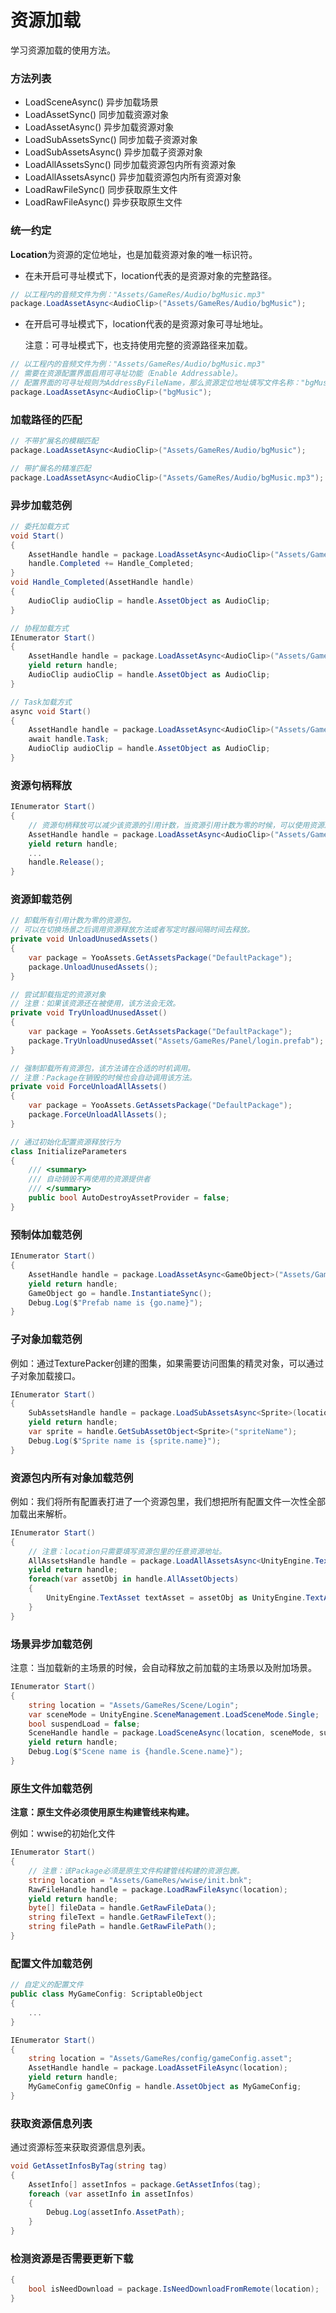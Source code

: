 # 资源加载

学习资源加载的使用方法。

### 方法列表

- LoadSceneAsync() 异步加载场景
- LoadAssetSync() 同步加载资源对象
- LoadAssetAsync() 异步加载资源对象
- LoadSubAssetsSync() 同步加载子资源对象
- LoadSubAssetsAsync() 异步加载子资源对象
- LoadAllAssetsSync() 同步加载资源包内所有资源对象
- LoadAllAssetsAsync() 异步加载资源包内所有资源对象
- LoadRawFileSync() 同步获取原生文件
- LoadRawFileAsync() 异步获取原生文件

### 统一约定

**Location**为资源的定位地址，也是加载资源对象的唯一标识符。

- 在未开启可寻址模式下，location代表的是资源对象的完整路径。

```csharp
// 以工程内的音频文件为例："Assets/GameRes/Audio/bgMusic.mp3" 
package.LoadAssetAsync<AudioClip>("Assets/GameRes/Audio/bgMusic");
```

- 在开启可寻址模式下，location代表的是资源对象可寻址地址。

  注意：可寻址模式下，也支持使用完整的资源路径来加载。

````csharp
// 以工程内的音频文件为例："Assets/GameRes/Audio/bgMusic.mp3" 
// 需要在资源配置界面启用可寻址功能（Enable Addressable）。
// 配置界面的可寻址规则为AddressByFileName，那么资源定位地址填写文件名称："bgMusic"
package.LoadAssetAsync<AudioClip>("bgMusic");
````

### 加载路径的匹配

````csharp
// 不带扩展名的模糊匹配
package.LoadAssetAsync<AudioClip>("Assets/GameRes/Audio/bgMusic");

// 带扩展名的精准匹配
package.LoadAssetAsync<AudioClip>("Assets/GameRes/Audio/bgMusic.mp3");
````

### 异步加载范例

````csharp
// 委托加载方式
void Start()
{
    AssetHandle handle = package.LoadAssetAsync<AudioClip>("Assets/GameRes/Audio/bgMusic.mp3");
    handle.Completed += Handle_Completed;
}
void Handle_Completed(AssetHandle handle)
{
    AudioClip audioClip = handle.AssetObject as AudioClip;
}
````
````csharp
// 协程加载方式
IEnumerator Start()
{
    AssetHandle handle = package.LoadAssetAsync<AudioClip>("Assets/GameRes/Audio/bgMusic.mp3");
    yield return handle;   
    AudioClip audioClip = handle.AssetObject as AudioClip;
}
````
````csharp
// Task加载方式
async void Start()
{
    AssetHandle handle = package.LoadAssetAsync<AudioClip>("Assets/GameRes/Audio/bgMusic.mp3");
    await handle.Task;
    AudioClip audioClip = handle.AssetObject as AudioClip;	
}
````

### 资源句柄释放

````csharp
IEnumerator Start()
{
    // 资源句柄释放可以减少该资源的引用计数，当资源引用计数为零的时候，可以使用资源卸载方法卸载资源包。
    AssetHandle handle = package.LoadAssetAsync<AudioClip>("Assets/GameRes/Audio/bgMusic.mp3");
    yield return handle;
    ...
    handle.Release();
}
````

### 资源卸载范例

````csharp
// 卸载所有引用计数为零的资源包。
// 可以在切换场景之后调用资源释放方法或者写定时器间隔时间去释放。
private void UnloadUnusedAssets()
{
    var package = YooAssets.GetAssetsPackage("DefaultPackage");
    package.UnloadUnusedAssets();
}

// 尝试卸载指定的资源对象
// 注意：如果该资源还在被使用，该方法会无效。
private void TryUnloadUnusedAsset()
{
    var package = YooAssets.GetAssetsPackage("DefaultPackage");
    package.TryUnloadUnusedAsset("Assets/GameRes/Panel/login.prefab");
}

// 强制卸载所有资源包，该方法请在合适的时机调用。
// 注意：Package在销毁的时候也会自动调用该方法。
private void ForceUnloadAllAssets()
{
    var package = YooAssets.GetAssetsPackage("DefaultPackage");
    package.ForceUnloadAllAssets();
}

// 通过初始化配置资源释放行为
class InitializeParameters
{
    /// <summary>
    /// 自动销毁不再使用的资源提供者
    /// </summary>
    public bool AutoDestroyAssetProvider = false;
}
````

### 预制体加载范例

````csharp
IEnumerator Start()
{
    AssetHandle handle = package.LoadAssetAsync<GameObject>("Assets/GameRes/Panel/login.prefab");
    yield return handle;
    GameObject go = handle.InstantiateSync();
    Debug.Log($"Prefab name is {go.name}");
}
````

### 子对象加载范例

例如：通过TexturePacker创建的图集，如果需要访问图集的精灵对象，可以通过子对象加载接口。

````csharp
IEnumerator Start()
{
    SubAssetsHandle handle = package.LoadSubAssetsAsync<Sprite>(location);
    yield return handle;
    var sprite = handle.GetSubAssetObject<Sprite>("spriteName");
    Debug.Log($"Sprite name is {sprite.name}");
}
````

### 资源包内所有对象加载范例

例如：我们将所有配置表打进了一个资源包里，我们想把所有配置文件一次性全部加载出来解析。

```csharp
IEnumerator Start()
{
    // 注意：location只需要填写资源包里的任意资源地址。
    AllAssetsHandle handle = package.LoadAllAssetsAsync<UnityEngine.TextAsset>(location);
    yield return handle;
    foreach(var assetObj in handle.AllAssetObjects)
    {    
        UnityEngine.TextAsset textAsset = assetObj as UnityEngine.TextAsset;
    }
}
```

### 场景异步加载范例

注意：当加载新的主场景的时候，会自动释放之前加载的主场景以及附加场景。

````csharp
IEnumerator Start()
{
    string location = "Assets/GameRes/Scene/Login";
    var sceneMode = UnityEngine.SceneManagement.LoadSceneMode.Single;
    bool suspendLoad = false;
    SceneHandle handle = package.LoadSceneAsync(location, sceneMode, suspendLoad);
    yield return handle;
    Debug.Log($"Scene name is {handle.Scene.name}");
}
````

### 原生文件加载范例

**注意：原生文件必须使用原生构建管线来构建。**

例如：wwise的初始化文件

````csharp
IEnumerator Start()
{
    // 注意：该Package必须是原生文件构建管线构建的资源包裹。
    string location = "Assets/GameRes/wwise/init.bnk";
    RawFileHandle handle = package.LoadRawFileAsync(location);
    yield return handle;
    byte[] fileData = handle.GetRawFileData();
    string fileText = handle.GetRawFileText();
    string filePath = handle.GetRawFilePath();
}
````

### 配置文件加载范例

````csharp
// 自定义的配置文件
public class MyGameConfig: ScriptableObject
{
    ...
}

IEnumerator Start()
{
    string location = "Assets/GameRes/config/gameConfig.asset";
    AssetHandle handle = package.LoadAssetFileAsync(location);
    yield return handle;
    MyGameConfig gameCOnfig = handle.AssetObject as MyGameConfig;
}
````

### 获取资源信息列表

通过资源标签来获取资源信息列表。

````csharp
void GetAssetInfosByTag(string tag)
{
    AssetInfo[] assetInfos = package.GetAssetInfos(tag);
    foreach (var assetInfo in assetInfos)
    {
        Debug.Log(assetInfo.AssetPath);
    }
}
````

### 检测资源是否需要更新下载

````csharp
{
    bool isNeedDownload = package.IsNeedDownloadFromRemote(location);
}
````

